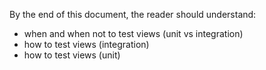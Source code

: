 By the end of this document, the reader should understand:

* when and when not to test views (unit vs integration)
* how to test views (integration)
* how to test views (unit)

